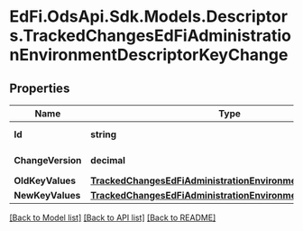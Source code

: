 # EdFi.OdsApi.Sdk.Models.Descriptors.TrackedChangesEdFiAdministrationEnvironmentDescriptorKeyChange

## Properties

Name | Type | Description | Notes
------------ | ------------- | ------------- | -------------
**Id** | **string** | Resource identifier | [optional] 
**ChangeVersion** | **decimal** | Change version | [optional] 
**OldKeyValues** | [**TrackedChangesEdFiAdministrationEnvironmentDescriptorKey**](TrackedChangesEdFiAdministrationEnvironmentDescriptorKey.md) |  | [optional] 
**NewKeyValues** | [**TrackedChangesEdFiAdministrationEnvironmentDescriptorKey**](TrackedChangesEdFiAdministrationEnvironmentDescriptorKey.md) |  | [optional] 

[[Back to Model list]](../README.md#documentation-for-models) [[Back to API list]](../README.md#documentation-for-api-endpoints) [[Back to README]](../README.md)

